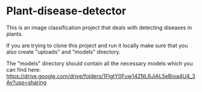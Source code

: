 # Plant-disease-detector

This is an image classification project that deals with detecting diseases in plants.

If you are trying to clone this project and run it locally make sure that you also create "uploads" and "models" directory.

The "models" directory should contain all the necessary models which you can find here: https://drive.google.com/drive/folders/1FlgtY0Fuw14ZNL6JiAL5eBioa4U4_3Av?usp=sharing

